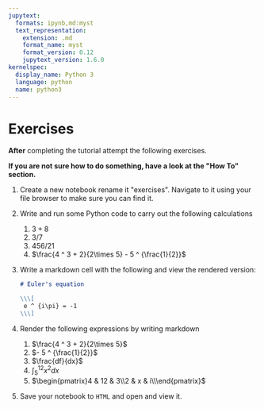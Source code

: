 ```yaml
---
jupytext:
  formats: ipynb,md:myst
  text_representation:
    extension: .md
    format_name: myst
    format_version: 0.12
    jupytext_version: 1.6.0
kernelspec:
  display_name: Python 3
  language: python
  name: python3
---
```


# Exercises

**After** completing the tutorial attempt the following exercises.

**If you are not sure how to do something, have a look at the "How To" section.**

1. Create a new notebook rename it "exercises". Navigate to it using your file browser to make sure you can find it.
2. Write and run some Python code to carry out the following calculations
    1. $3 + 8$
    2. $3 / 7$
    3. $456 / 21$
    5. $\frac{4 ^ 3 + 2}{2\times 5} - 5 ^ {\frac{1}{2}}$
3. Write a markdown cell with the following and view the rendered version:

    ```md
    # Euler's equation

    \\\[
     e ^ {i\pi} = -1
    \\\]
    ```
4. Render the following expressions by writing markdown
   1. $\frac{4 ^ 3 + 2}{2\times 5}$
   2. $- 5 ^ {\frac{1}{2}}$
   3. $\frac{df}{dx}$
   4. $\int_{5}^{12}x^2dx$
   5. $\begin{pmatrix}4 & 12 & 3\\2 & x & i\\\end{pmatrix}$
5. Save your notebook to `HTML` and open and view it.
